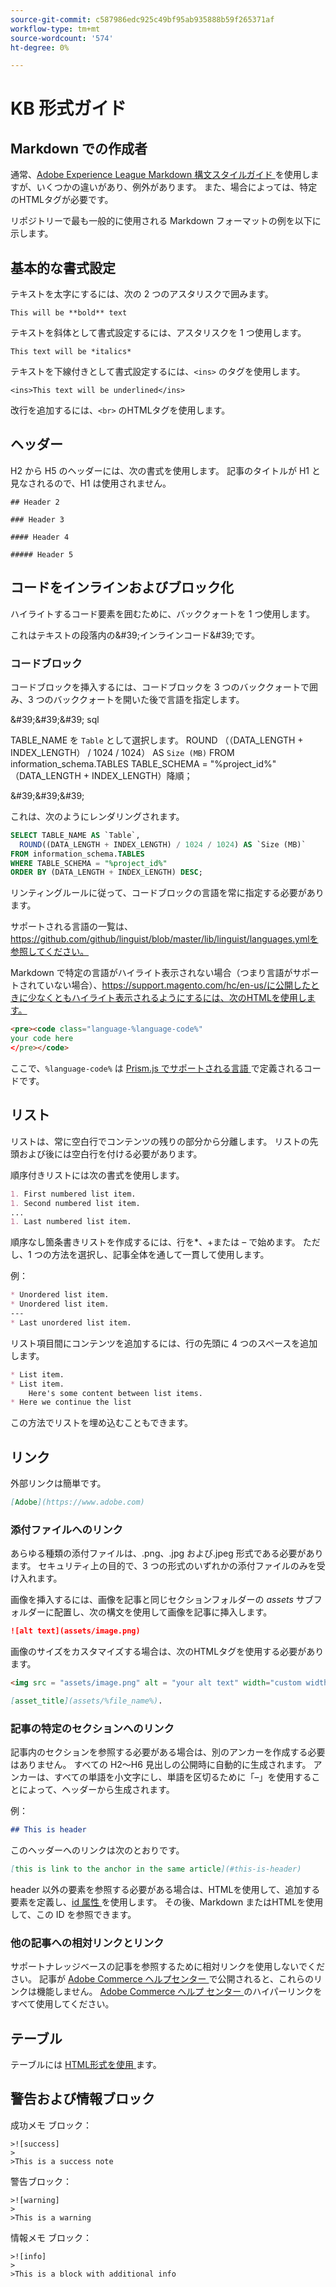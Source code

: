 ```yaml
---
source-git-commit: c587986edc925c49bf95ab935888b59f265371af
workflow-type: tm+mt
source-wordcount: '574'
ht-degree: 0%

---
```

# KB 形式ガイド

## Markdown での作成者

通常、[Adobe Experience League Markdown 構文スタイルガイド ](https://experienceleague.adobe.com/docs/authoring-guide-exl/using/markdown/syntax-style-guide.html?lang=en) を使用しますが、いくつかの違いがあり、例外があります。 また、場合によっては、特定のHTMLタグが必要です。

リポジトリーで最も一般的に使用される Markdown フォーマットの例を以下に示します。

## 基本的な書式設定

テキストを太字にするには、次の 2 つのアスタリスクで囲みます。

`This will be **bold** text`

テキストを斜体として書式設定するには、アスタリスクを 1 つ使用します。

`This text will be *italics*`

テキストを下線付きとして書式設定するには、`<ins>` のタグを使用します。

`<ins>This text will be underlined</ins>`

改行を追加するには、`<br>` のHTMLタグを使用します。


## ヘッダー

H2 から H5 のヘッダーには、次の書式を使用します。 記事のタイトルが H1 と見なされるので、H1 は使用されません。

`## Header 2 `

`### Header 3 `

`#### Header 4`

`##### Header 5`

## コードをインラインおよびブロック化

ハイライトするコード要素を囲むために、バッククォートを 1 つ使用します。

これはテキストの段落内の\&#39;インラインコード\&#39;です。

### コードブロック

コードブロックを挿入するには、コードブロックを 3 つのバッククォートで囲み、3 つのバッククォートを開いた後で言語を指定します。

\&#39;\&#39;\&#39; sql

TABLE_NAME を `Table` として選択します。
ROUND （（DATA_LENGTH + INDEX_LENGTH） / 1024 / 1024） AS `Size (MB)`
FROM information_schema.TABLES
TABLE_SCHEMA = &quot;%project_id%&quot;
（DATA_LENGTH + INDEX_LENGTH）降順；

\&#39;\&#39;\&#39;

これは、次のようにレンダリングされます。

```sql
SELECT TABLE_NAME AS `Table`,
  ROUND((DATA_LENGTH + INDEX_LENGTH) / 1024 / 1024) AS `Size (MB)`
FROM information_schema.TABLES
WHERE TABLE_SCHEMA = "%project_id%"
ORDER BY (DATA_LENGTH + INDEX_LENGTH) DESC;
```

リンティングルールに従って、コードブロックの言語を常に指定する必要があります。

サポートされる言語の一覧は、https://github.com/github/linguist/blob/master/lib/linguist/languages.ymlを参照してください。

Markdown で特定の言語がハイライト表示されない場合（つまり言語がサポートされていない場合）、https://support.magento.com/hc/en-us/に公開したときに少なくともハイライト表示されるようにするには、次のHTMLを使用します。

```html
<pre><code class="language-%language-code%"
your code here
</pre></code>
```

ここで、``%language-code%`` は [Prism.js でサポートされる言語 ](https://prismjs.com/#supported-languages) で定義されるコードです。

## リスト

リストは、常に空白行でコンテンツの残りの部分から分離します。 リストの先頭および後には空白行を付ける必要があります。

順序付きリストには次の書式を使用します。

```markdown
1. First numbered list item.
1. Second numbered list item.
...
1. Last numbered list item.
```

順序なし箇条書きリストを作成するには、行を*、+または – で始めます。 ただし、1 つの方法を選択し、記事全体を通して一貫して使用します。

例：

```markdown
* Unordered list item.
* Unordered list item.
---
* Last unordered list item.
```

リスト項目間にコンテンツを追加するには、行の先頭に 4 つのスペースを追加します。

```markdown
* List item.
* List item.
    Here's some content between list items.
* Here we continue the list
```

この方法でリストを埋め込むこともできます。

## リンク

外部リンクは簡単です。

```markdown
[Adobe](https://www.adobe.com)
```

### 添付ファイルへのリンク

あらゆる種類の添付ファイルは、.png、.jpg および.jpeg 形式である必要があります。 セキュリティ上の目的で、3 つの形式のいずれかの添付ファイルのみを受け入れます。

画像を挿入するには、画像を記事と同じセクションフォルダーの *assets* サブフォルダーに配置し、次の構文を使用して画像を記事に挿入します。

```markdown
![alt text](assets/image.png)
```

画像のサイズをカスタマイズする場合は、次のHTMLタグを使用する必要があります。

```html
<img src = "assets/image.png" alt = "your alt text" width="custom width, ex: 250px">
```

```markdown
[asset_title](assets/%file_name%).
```

### 記事の特定のセクションへのリンク

記事内のセクションを参照する必要がある場合は、別のアンカーを作成する必要はありません。 すべての H2～H6 見出しの公開時に自動的に生成されます。 アンカーは、すべての単語を小文字にし、単語を区切るために「–」を使用することによって、ヘッダーから生成されます。

例：

```markdown
## This is header
```

このヘッダーへのリンクは次のとおりです。

```markdown
[this is link to the anchor in the same article](#this-is-header)
```

header 以外の要素を参照する必要がある場合は、HTMLを使用して、追加する要素を定義し、[id 属性 ](https://www.w3schools.com/html/html_id.asp) を使用します。 その後、Markdown またはHTMLを使用して、この ID を参照できます。

### 他の記事への相対リンクとリンク

サポートナレッジベースの記事を参照するために相対リンクを使用しないでください。 記事が [Adobe Commerce ヘルプセンター ](https://support.magento.com/hc/en-us) で公開されると、これらのリンクは機能しません。
[Adobe Commerce ヘルプ センター ](https://support.magento.com/hc/en-us) のハイパーリンクをすべて使用してください。


## テーブル

テーブルには [HTML形式を使用 ](https://www.w3schools.com/html/html_tables.asp) ます。


## 警告および情報ブロック

成功メモ ブロック：

```
>![success]
>
>This is a success note
```

警告ブロック：

```
>![warning]
>
>This is a warning
```

情報メモ ブロック：

```
>![info]
>
>This is a block with additional info
```
